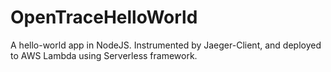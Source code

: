 # OpenTraceHelloWorld
A hello-world app in NodeJS. Instrumented by Jaeger-Client, and deployed to AWS Lambda using Serverless framework.
